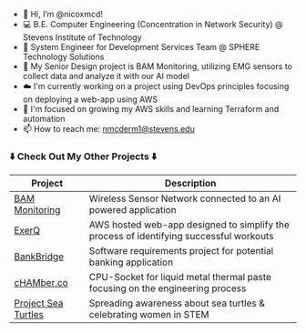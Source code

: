 - 👋 Hi, I’m @nicoxmcd!
- 💻 B.E. Computer Engineering (Concentration in Network Security) @ Stevens Institute of Technology
- 💼 System Engineer for Development Services Team @ SPHERE Technology Solutions
- 👀 My Senior Design project is BAM Monitoring, utilizing EMG sensors to collect data and analyze it with our AI model
- ☁️ I'm currently working on a project using DevOps principles focusing on deploying a web-app using AWS
- 🌱 I'm focused on growing my AWS skills and learning Terraform and automation
- 📫 How to reach me: nmcderm1@stevens.edu

###  ⬇️ Check Out My Other Projects ⬇️
| Project | Description |
| ----------- | ----------- |
| [BAM Monitoring](https://bam-monitoring.my.canva.site/) | Wireless Sensor Network connected to an AI powered application |
| [ExerQ](https://github.com/nicoxmcd/ExerQ) | AWS hosted web-app designed to simplify the process of identifying successful workouts |
| [BankBridge](https://docs.google.com/presentation/d/1yTkpNXQ6CVAcjz-22RRTSsUkL51xsw0yQgWiQUHQeKA/edit?usp=sharing) | Software requirements project for potential banking application |
| [cHAMber.co](https://sites.google.com/stevens.edu/chamberco/home) | CPU-Socket for liquid metal thermal paste focusing on the engineering process |
| [Project Sea Turtles](https://nicoxmcd.github.io/Project-SeaTurtles) | Spreading awareness about sea turtles & celebrating women in STEM |
